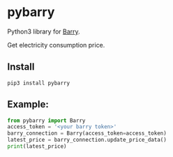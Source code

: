 # pybarry 
Python3 library for [Barry](https://barry.energy/dk).

Get electricity consumption price.

## Install
```
pip3 install pybarry
```

## Example:

```python
from pybarry import Barry
access_token = '<your barry token>'
barry_connection = Barry(access_token=access_token)
latest_price = barry_connection.update_price_data()
print(latest_price)
```